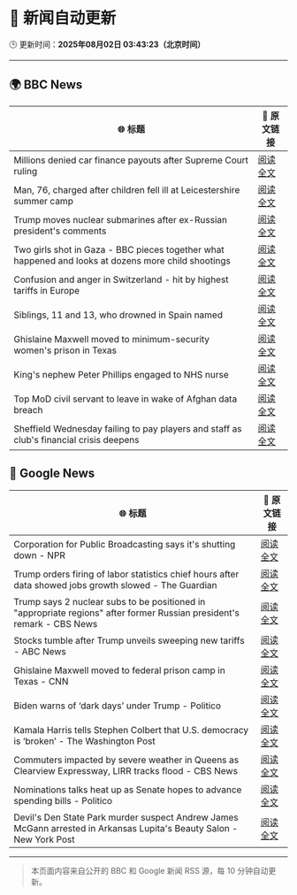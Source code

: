 # 🧠 新闻自动更新

🕒 更新时间：**2025年08月02日 03:43:23（北京时间）**

---

## 🌍 BBC News

| 🌐 标题 | 🔗 原文链接 |
|--------|-------------|
| Millions denied car finance payouts after Supreme Court ruling | [阅读全文](https://www.bbc.com/news/articles/cj9w0dj0yjyo?at_medium=RSS&at_campaign=rss) |
| Man, 76, charged after children fell ill at Leicestershire summer camp | [阅读全文](https://www.bbc.com/news/articles/c4gz32kp0d0o?at_medium=RSS&at_campaign=rss) |
| Trump moves nuclear submarines after ex-Russian president's comments | [阅读全文](https://www.bbc.com/news/articles/c93dgr2dd53o?at_medium=RSS&at_campaign=rss) |
| Two girls shot in Gaza - BBC pieces together what happened and looks at dozens more child shootings | [阅读全文](https://www.bbc.com/news/videos/cjelp738zd7o?at_medium=RSS&at_campaign=rss) |
| Confusion and anger in Switzerland - hit by highest tariffs in Europe | [阅读全文](https://www.bbc.com/news/articles/c987l633zdgo?at_medium=RSS&at_campaign=rss) |
| Siblings, 11 and 13, who drowned in Spain named | [阅读全文](https://www.bbc.com/news/articles/c93dg509lk6o?at_medium=RSS&at_campaign=rss) |
| Ghislaine Maxwell moved to minimum-security women's prison in Texas | [阅读全文](https://www.bbc.com/news/articles/czd049y2qymo?at_medium=RSS&at_campaign=rss) |
| King's nephew Peter Phillips engaged to NHS nurse | [阅读全文](https://www.bbc.com/news/articles/cly6kj7k97po?at_medium=RSS&at_campaign=rss) |
| Top MoD civil servant to leave in wake of Afghan data breach | [阅读全文](https://www.bbc.com/news/articles/cvgprxzggz4o?at_medium=RSS&at_campaign=rss) |
| Sheffield Wednesday failing to pay players and staff as club's financial crisis deepens | [阅读全文](https://www.bbc.com/sport/football/articles/ce3j27y92p8o?at_medium=RSS&at_campaign=rss) |

## 📰 Google News

| 🌐 标题 | 🔗 原文链接 |
|--------|-------------|
| Corporation for Public Broadcasting says it's shutting down - NPR | [阅读全文](https://news.google.com/rss/articles/CBMijAFBVV95cUxOeE5sc29abzFYT2gybGR5eHBlLW5FWGk3ZDNQWWlyQ2QxdzRnNGVueVZxbW9kRTlvM2U1UnNLcHVZcldXTUo0bnVVZWt0VGdZbFdqUnJGbnVxd0RJV2JqLXp0QWU5ZEU1WlRnOGM4bVNncFVhblFza3ZaSFJ6OFhOdjFINWNGaW1CTjdGTg?oc=5) |
| Trump orders firing of labor statistics chief hours after data showed jobs growth slowed - The Guardian | [阅读全文](https://news.google.com/rss/articles/CBMimAFBVV95cUxPUXFWLTU4Y1NWVnVSOEJmdHV5VEJORm85alVlZEVWVEdPZHl1X2xpWlRtdDdJOS1RNHRMaW1NR0tSU0RzVThWNFk3dk1tRThRQmhjeEJDT0lzQkVwajV2eHgyNjBvOGNFZUZhVlhFOVJsZXNBclMxVXVwOE52NzZ0TjJXTTd4VG1MYXptZEFwVFpMdkJGd2JMbg?oc=5) |
| Trump says 2 nuclear subs to be positioned in "appropriate regions" after former Russian president's remark - CBS News | [阅读全文](https://news.google.com/rss/articles/CBMipgFBVV95cUxOenBhTkJxanJ2UFlyVlFpM0k5R3RnMmxnXzZmcGFCX0ZfSmJEcGJYbU9ZbnVPWGRrVW5wTzJhcXRqSzB2QlFYcTROZ2p6OHVJdFZwajV4S0Z1RVF2TlFTOUVqNVBObEltUmVWUlh5U09HejBOTjI3MEoyRDVUOUJCRUlvaVJSZEZqYUFtczkxQXBxT1VyVEV4N0xPWnUwODV4YjhNd3lB0gGrAUFVX3lxTE9LT0lSTmJEOWtpUW5LWW5ONGU4Q01PaW9lVDlDcjZyNV9hY1JSUjlnWmtjSm5qRVFFX3JUaHR5dEdSaVlUdzVuei02UTlvNWFPbFFPWmF4UEhqbXkycjZpWTY3OWNVMU9Obk84YlZKUFMzeGFOZjM0Ym5pLXJaUWEzUFBNTGp5VFhEbndtRzl4TUtwZVRHdlNEV3p2eWdfWU5vRWd1cVQ4S2tQZw?oc=5) |
| Stocks tumble after Trump unveils sweeping new tariffs - ABC News | [阅读全文](https://news.google.com/rss/articles/CBMiqAFBVV95cUxPVl9VQzQ2STFQZWRQOFNFYTR0ZEFNN3V6elZWbEo5cjVxemxFVWdjSjYxVV96ODhWOW8zVUU0OUJEZ21WV1dZT2lVQUVsZjlCbnhKY21GOUVhZ2lBb193VnUzVDZZTDc0YVE2NWtLdWtpSTAtLWlGbWV4bEN6S0tWZFFNYk02SE1kZ2UybmIwRWwtdG9nR2NzZEhxbDcxcTJWcHM1RFZtMnfSAa4BQVVfeXFMT3pFVWc4aDhkQ09aQTFnOUN0RC1tZUkzSlFYb0llUG5uSmdpTG9aT2FpTENKTk9IRzg0VGgyY1FQZXdQTzgyMU5zMkRYWE5uaFRkQVhPUWc0UWg4STJyTWdkNy1zNGo2b1VMQzRWam5OenRfY3MxczFoelJtT08xZWdUMmJEV1RiUndkb1N0OGZUUVU4dG03dFk1RGdPSWxlWF9HMmNQcmRDdEtnWW1B?oc=5) |
| Ghislaine Maxwell moved to federal prison camp in Texas - CNN | [阅读全文](https://news.google.com/rss/articles/CBMihAFBVV95cUxNWjFuZURaRlZmX0plOGpaMjRzalRGaV9pV1hVWVM4RW1xeHg2QzhRTEpuaUdrOUNGMDBNdnhFc0FOXzZuZzRLZjRCR1Nub2xDWU43WUJQaXNRUzlPWEx0bExNeDYxcXBsb1VfaVExVjlUVFZaSnY4bnQ0RkRyYzZ0bnV5UTjSAYoBQVVfeXFMUG9QRGRIZk4yR1VMX3dNNWFtc3UxdXo0TWhRSWtpYkZVVHR1Nmp5NWh3Z0RfLUVwLTM4aDdiYmNhMlBNUENfbEwwZ1QzdUZObnZJeVVDdkJ3QThxUzFtdkNZVnZEM2lPX0ZmZjhiTEc3Q0lZa2NiblFTUDhFeGI5SkdOc0ZZYk9hdi1B?oc=5) |
| Biden warns of ‘dark days’ under Trump - Politico | [阅读全文](https://news.google.com/rss/articles/CBMijwFBVV95cUxOLTdjZGxBT1FuWkFvUEt0WXctNVY4OWpobk4tOGdTNnZXSmwwckw4ODFXaXJ1OFZvdmNIZ21rUHpFVjluTmhLR3hxZDNvaUtxOWh0cW10VS1lRmZYaFJiYW5lNVlvaGNSLWVyckNkaVRSV0pPNXBVeHNISWlWMV8xa3pnZGVEcGNwQ3hRZGQ0aw?oc=5) |
| Kamala Harris tells Stephen Colbert that U.S. democracy is ‘broken’ - The Washington Post | [阅读全文](https://news.google.com/rss/articles/CBMinwFBVV95cUxOZGx1ODJ5V1AtNmRIM3ZyNU1ldGg3bkVLUDZKengxLVFnanNIQWZsdWZtVlFTQ1ZsZjBjenVON0tVay1MclhOZ1NmRE85akRPbGFHckNCZzB2b1gzS3dVblFkUjdKTFhrMU9rTDFYM3dGOEFzaFNXbmk4M1Z2a2R4dGh2S3Y2dUNjLVFPaHhQMURoUlBhaE9sS3ZYR1Exd3c?oc=5) |
| Commuters impacted by severe weather in Queens as Clearview Expressway, LIRR tracks flood - CBS News | [阅读全文](https://news.google.com/rss/articles/CBMigAFBVV95cUxNTGw0UzhaZUplWkE1cmFmVmNDZ0lGTlVXN2FDczNFUlJya0JjNDFXWnZkS3RjN180eS1xVnNiQmVsSHZhLTBmTVVwazRETmEzQlNmMjZDY2xzSWFpa2V3RzFYZmRxMWNnUXZCbUpVSjI3Mkw4dUtPRHJkNGhHaURzTA?oc=5) |
| Nominations talks heat up as Senate hopes to advance spending bills - Politico | [阅读全文](https://news.google.com/rss/articles/CBMixgFBVV95cUxNNVl5NkdkcFlka2tDWFBOV21lVzZjdFBPV2V5QmIzU1d1NDRjTnlyVFFoYXR4OF9sMmVhU3ZTODR1TElkbjI1QUZSSnQweTEtbUVLUmVGV2RMNlFmb2lYaGhTVlhlWmlxMS1kM0tWU1JqWm5vYXlEWTV1TnlfajVYTXlKakRrVWhEb25jcGhHOWFSWWVpMjhPeFpGNllYNDF4Y3E3MmRjYXFlQ0t2eVptc0xyclZ6U2VkMGkxVV9DdnNwdDZZZFE?oc=5) |
| Devil's Den State Park murder suspect Andrew James McGann arrested in Arkansas Lupita's Beauty Salon - New York Post | [阅读全文](https://news.google.com/rss/articles/CBMi0wFBVV95cUxOSkpHcF9SaXFreXFWSHhOdWI2eFVBbUs4bDdUQWplME9YRGd6RTV5WjctczVTSUZoZVdXV2JKN0drWDNpdTFLNDhvcTVQaUp6amRPUWNBUTZCVXBNQjlQS2RCNkl1Q0JfTU1vakdjLUt6RlhOX0xvdWZ2X0JZVy05QjVLZEg1TjFCcmF3Q0tKS0hJdzFjWFhTRVBpYnJhMEVsa2RTb3N4UkVfV2xlVEN2dVR0blkzQzQ0Yk1GZVVUVE5iOXJmZURNc0k2SXgyRVM3QkQ0?oc=5) |

---
> 本页面内容来自公开的 BBC 和 Google 新闻 RSS 源，每 10 分钟自动更新。